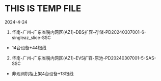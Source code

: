 # THIS IS TEMP FILE
2024-4-24
1. 华南-广州-广东省税内网区(AZ1)-DBS扩容-存储-PD20240307001-6-singleaz_slice-SSC
- 14台设备+44根线
2. 华南-广州-广东省税内网区(AZ1)-EVS扩容-原池-PD20240307001-5-SAS-SSC
- 非现网机柜上架4台设备+13根线
